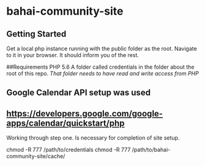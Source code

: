 # bahai-community-site

## Getting Started
Get a local php instance running with the public folder as the root.
Navigate to it in your browser. It should inform you of the rest.

##Requirements
PHP 5.6
A folder called credentials in the folder about the root of this repo.
*That folder needs to have read and write access from PHP*

## Google Calendar API setup was used
## https://developers.google.com/google-apps/calendar/quickstart/php

Working through step one. Is necessary for completion of site setup.

chmod -R 777 /path/to/credentials
chmod -R 777 /path/to/bahai-community-site/cache/
